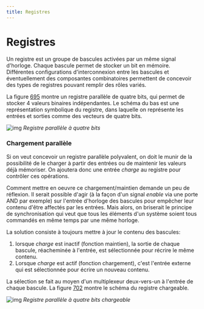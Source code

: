 ```yaml
---
title: Registres
---
```


# Registres

Un registre est un groupe de bascules activées par un même signal
d'horloge. Chaque bascule permet de stocker un bit en
mémoire. Différentes configurations d'interconnexion entre les
bascules et éventuellement des composantes combinatoires permettent de
concevoir des types de registres pouvant remplir des rôles variés.

La figure [695](#org1556394) montre un registre parallèle de quatre bits,
qui permet de stocker 4 valeurs binaires indépendantes. Le schéma du
bas est une représentation symbolique du registre, dans laquelle on
représente les entrées et sorties comme des vecteurs de quatre bits.

![img]({{site.baseurl}}/img/regist_4.svg "Registre parallèle à quatre bits")
*Registre parallèle à quatre bits*

### Chargement parallèle

Si on veut concevoir un registre parallèle polyvalent, on doit le
munir de la possibilité de le charger à partir des entrées ou de
maintenir les valeurs déjà mémoriser. On ajoutera donc une entrée
*charge* au registre pour contrôler ces opérations.

Comment mettre en oeuvre ce chargement/maintien demande un peu de
réflexion. Il serait possible d'agir (à la façon d'un signal *enable*
via une porte AND par exemple) sur l'entrée d'horloge des bascules
pour empêcher leur contenu d'être affectés par les entrées. Mais
alors, on briserait le principe de synchronisation qui veut que tous
les éléments d'un système soient tous commandés en même temps par une
même horloge.

La solution consiste à toujours mettre à jour le contenu des bascules: 

1.  lorsque *charge* est inactif (fonction maintien), la sortie de
    chaque bascule, réacheminée à l'entrée, est sélectionnée pour
    récrire le même contenu.
2.  Lorsque *charge* est actif (fonction chargement), c'est l'entrée
    externe qui est sélectionnée pour écrire un nouveau contenu.

La sélection se fait au moyen d'un multiplexeur deux-vers-un à
l'entrée de chaque bascule. La figure [702](#org75f3122) montre le schéma
du registre chargeable.

![img]({{site.baseurl}}/img/reg_4_paral.svg "Registre parallèle à quatre bits chargeable")
*Registre parallèle à quatre bits chargeable*
